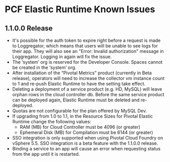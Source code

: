 # PCF Elastic Runtime Known Issues
## 1.1.0.0 Release

* It's possible for the auth token to expire right before a request is made to Loggregator, which means that users will be unable to see logs for their app. They will also see an "Error: Invalid authorization" message in Loggregator. Logging in again will fix the issue.
* The ‘system’ org is reserved for the Developer Console. Spaces cannot be created in the ‘system’ org.
* After installation of the “Pivotal Metrics” product (currently in Beta release), operators will need to increase the collector vm instance count to 1 and re-push Elastic Runtime to have the setting take effect.
* Deleting a deployment of a service product  (e.g. HD, MySQL) will leave orphan rows in the cloud controller db. Before the same service product can be deployed again, Elastic Runtime must be deleted and re-deployed.
* Quotas are not configurable for the plan offered by MySQL Dev.
* If upgrading from 1.0 to 1.1, in the Resource Sizes for Pivotal Elastic Runtime change the following values:
	* RAM (MB) for Cloud Controller must be 4096 (or greater)
	* Ephemeral Disk (MB) for Compilation must be 6144 (or greater)
* SSO integration is only supported when using Pivotal Cloud Foundry on vSphere 5.5. SSO integration is a beta feature with the 1.1.0.0 release.
* Binding a service to an app will cause an error when requesting status from the app until it is restarted.